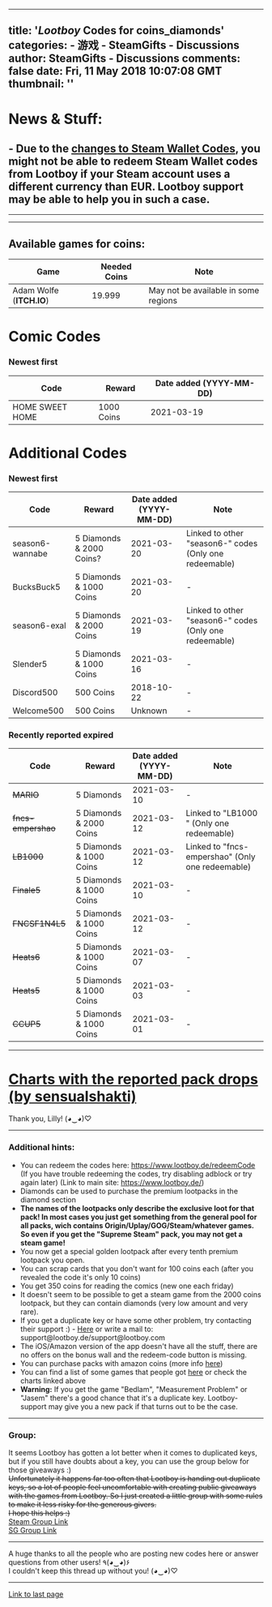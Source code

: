 
---
title: '_Lootboy_ Codes for coins_diamonds'
categories: 
    - 游戏
    - SteamGifts - Discussions
author: SteamGifts - Discussions
comments: false
date: Fri, 11 May 2018 10:07:08 GMT
thumbnail: ''
---

<div>   
<h1>News & Stuff:</h1>
<h2>- Due to the <a href="https://www.steamgifts.com/discussion/fLrRZ/new-regional-steam-wallet-code-rules">changes to Steam Wallet Codes</a>, you might not be able to redeem Steam Wallet codes from Lootboy if your Steam account uses a different currency than EUR. Lootboy support may be able to help you in such a case.</h2>
<hr>
<hr>
<h2>Available games for coins:</h2>
<table>
<thead>
<tr>
<th>Game</th>
<th>Needed Coins</th>
<th>Note</th>
</tr>
</thead>
<tbody>
<tr>
<td>Adam Wolfe (<strong>ITCH.IO</strong>)</td>
<td>19.999</td>
<td>May not be available in some regions</td>
</tr>
</tbody>
</table>
<h1>Comic Codes</h1>
<h3>Newest first</h3>
<table>
<thead>
<tr>
<th>Code</th>
<th>Reward</th>
<th>Date added (YYYY-MM-DD)</th>
</tr>
</thead>
<tbody>
<tr>
<td>HOME SWEET HOME</td>
<td>1000 Coins</td>
<td>2021-03-19</td>
</tr>
</tbody>
</table>
<h1>Additional Codes</h1>
<h3>Newest first</h3>
<table>
<thead>
<tr>
<th>Code</th>
<th>Reward</th>
<th>Date added (YYYY-MM-DD)</th>
<th>Note</th>
</tr>
</thead>
<tbody>
<tr>
<td>season6-wannabe</td>
<td>5 Diamonds & 2000 Coins?</td>
<td>2021-03-20</td>
<td>Linked to other "season6-" codes (Only one redeemable)</td>
</tr>
<tr>
<td>BucksBuck5</td>
<td>5 Diamonds & 1000 Coins</td>
<td>2021-03-20</td>
<td>-</td>
</tr>
<tr>
<td>season6-exal</td>
<td>5 Diamonds & 2000 Coins</td>
<td>2021-03-19</td>
<td>Linked to other "season6-" codes (Only one redeemable)</td>
</tr>
<tr>
<td>Slender5</td>
<td>5 Diamonds & 1000 Coins</td>
<td>2021-03-16</td>
<td>-</td>
</tr>
<tr>
<td>Discord500</td>
<td>500 Coins</td>
<td>2018-10-22</td>
<td>-</td>
</tr>
<tr>
<td>Welcome500</td>
<td>500 Coins</td>
<td>Unknown</td>
<td>-</td>
</tr>
</tbody>
</table>
<h3>Recently reported expired</h3>
<table>
<thead>
<tr>
<th>Code</th>
<th>Reward</th>
<th>Date added (YYYY-MM-DD)</th>
<th>Note</th>
</tr>
</thead>
<tbody>
<tr>
<td><del>MARIO</del></td>
<td>5 Diamonds</td>
<td>2021-03-10</td>
<td>-</td>
</tr>
<tr>
<td><del>fncs-empershao</del></td>
<td>5 Diamonds & 2000 Coins</td>
<td>2021-03-12</td>
<td>Linked to "LB1000 " (Only one redeemable)</td>
</tr>
<tr>
<td><del>LB1000</del></td>
<td>5 Diamonds & 1000 Coins</td>
<td>2021-03-12</td>
<td>Linked to "fncs-empershao" (Only one redeemable)</td>
</tr>
<tr>
<td><del>Finale5</del></td>
<td>5 Diamonds & 1000 Coins</td>
<td>2021-03-10</td>
<td>-</td>
</tr>
<tr>
<td><del>FNCSF1N4L5</del></td>
<td>5 Diamonds & 1000 Coins</td>
<td>2021-03-12</td>
<td>-</td>
</tr>
<tr>
<td><del>Heats6</del></td>
<td>5 Diamonds & 1000 Coins</td>
<td>2021-03-07</td>
<td>-</td>
</tr>
<tr>
<td><del>Heats5</del></td>
<td>5 Diamonds & 1000 Coins</td>
<td>2021-03-03</td>
<td>-</td>
</tr>
<tr>
<td><del>CCUP5</del></td>
<td>5 Diamonds & 1000 Coins</td>
<td>2021-03-01</td>
<td>-</td>
</tr>
</tbody>
</table>
<hr>
<h1><a href="https://www.steamgifts.com/discussion/eiIbc/lootboy-supreme-steam-october-edition">Charts with the reported pack drops (by sensualshakti)</a></h1>
<p>Thank you, Lilly!  (◕‿◕)♡</p>
<hr>
<h3>Additional hints:</h3>
<ul>
<li>You can redeem the codes here: <a href="https://www.lootboy.de/redeemCode" rel="nofollow noopener" target="_blank">https://www.lootboy.de/redeemCode</a> (If you have trouble redeeming the codes, try disabling adblock or try again later) (Link to main site: <a href="https://www.lootboy.de/" rel="nofollow noopener" target="_blank">https://www.lootboy.de/</a>)</li>
<li>Diamonds can be used to purchase the premium lootpacks in the diamond section</li>
<li><strong>The names of the lootpacks only describe the exclusive loot for that pack! In most cases you just get something from the general pool for all packs, wich contains Origin/Uplay/GOG/Steam/whatever games. So even if you get the "Supreme Steam" pack, you may not get a steam game!</strong></li>
<li>You now get a special golden lootpack after every tenth premium lootpack you open.</li>
<li>You can scrap cards that you don't want for 100 coins each (after you revealed the code it's only 10 coins)</li>
<li>You get 350 coins for reading the comics (new one each friday)</li>
<li>It doesn't seem to be possible to get a steam game from the 2000 coins lootpack, but they can contain diamonds (very low amount and very rare).</li>
<li>If you get a duplicate key or have some other problem, try contacting their support :) - <a href="https://www.lootboy.de/support" rel="nofollow noopener" target="_blank">Here</a> or write a mail to: support@lootboy.de/support@lootboy.com</li>
<li>The iOS/Amazon version of the app doesn't have all the stuff, there are no offers on the bonus wall and the redeem-code button is missing.</li>
<li>You can purchase packs with amazon coins (more info <a href="https://www.steamgifts.com/discussion/rSWOI/lootboy-codes-for-coinsdiamonds/search?page=66#c1NfBQU">here</a>)</li>
<li>You can find a list of some games that people got <a href="https://barter.vg/bundle/3902/" rel="nofollow noopener" target="_blank">here</a> or check the charts linked above</li>
<li><strong>Warning:</strong> If you get the game "Bedlam", "Measurement Problem" or "Jasem" there's a good chance that it's a duplicate key. Lootboy-support may give you a new pack if that turns out to be the case.</li>
</ul>
<hr>
<h3>Group:</h3>
<p>It seems Lootboy has gotten a lot better when it comes to duplicated keys, but if you still have doubts about a key, you can use the group below for those giveaways :)<br>
<del>Unfortunately it happens far too often that Lootboy is handing out duplicate keys, so a lot of people feel uncomfortable with creating public giveaways with the games from Lootboy. So I just created a little group with some rules to make it less risky for the generous givers.<br>
I hope this helps :)</del><br>
<a href="https://steamcommunity.com/groups/lootboy_sg" rel="nofollow noopener" target="_blank">Steam Group Link</a><br>
<a href="https://www.steamgifts.com/group/aaQSf/lootboysg">SG Group Link</a></p>
<hr>
<p>A huge thanks to all the people who are posting new codes here or answer questions from other users!  ٩(◕‿◕)۶<br>
I couldn't keep this thread up without you!  (◕‿◕)♡</p>
<hr>
<p><a href="https://www.steamgifts.com/discussion/rSWOI/lootboy-codes-for-coinsdiamonds/search?page=999">Link to last page</a></p>  
</div>
            